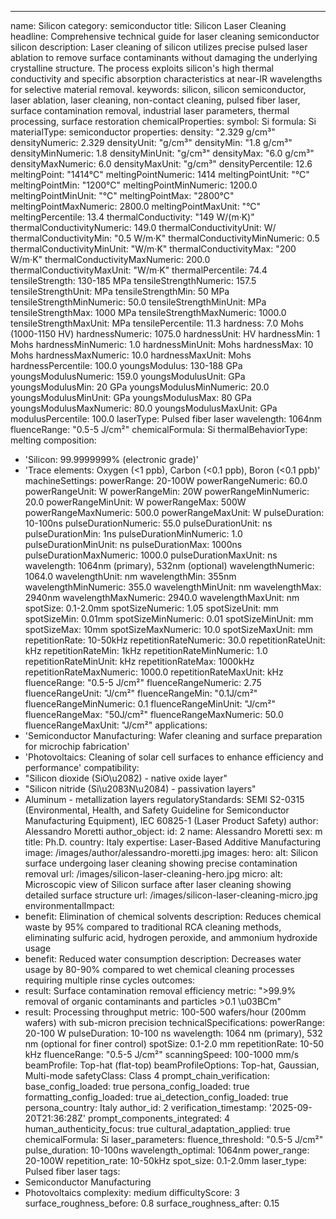 ---
name: Silicon
category: semiconductor
title: Silicon Laser Cleaning
headline: Comprehensive technical guide for laser cleaning semiconductor silicon
description: Laser cleaning of silicon utilizes precise pulsed laser ablation to remove
  surface contaminants without damaging the underlying crystalline structure. The
  process exploits silicon's high thermal conductivity and specific absorption characteristics
  at near-IR wavelengths for selective material removal.
keywords: silicon, silicon semiconductor, laser ablation, laser cleaning, non-contact
  cleaning, pulsed fiber laser, surface contamination removal, industrial laser parameters,
  thermal processing, surface restoration
chemicalProperties:
  symbol: Si
  formula: Si
  materialType: semiconductor
properties:
  density: "2.329 g/cm³"
  densityNumeric: 2.329
  densityUnit: "g/cm³"
  densityMin: "1.8 g/cm³"
  densityMinNumeric: 1.8
  densityMinUnit: "g/cm³"
  densityMax: "6.0 g/cm³"
  densityMaxNumeric: 6.0
  densityMaxUnit: "g/cm³"
  densityPercentile: 12.6
  meltingPoint: "1414°C"
  meltingPointNumeric: 1414
  meltingPointUnit: "°C"
  meltingPointMin: "1200°C"
  meltingPointMinNumeric: 1200.0
  meltingPointMinUnit: "°C"
  meltingPointMax: "2800°C"
  meltingPointMaxNumeric: 2800.0
  meltingPointMaxUnit: "°C"
  meltingPercentile: 13.4
  thermalConductivity: "149 W/(m·K)"
  thermalConductivityNumeric: 149.0
  thermalConductivityUnit: W/
  thermalConductivityMin: "0.5 W/m·K"
  thermalConductivityMinNumeric: 0.5
  thermalConductivityMinUnit: "W/m·K"
  thermalConductivityMax: "200 W/m·K"
  thermalConductivityMaxNumeric: 200.0
  thermalConductivityMaxUnit: "W/m·K"
  thermalPercentile: 74.4
  tensileStrength: 130-185 MPa
  tensileStrengthNumeric: 157.5
  tensileStrengthUnit: MPa
  tensileStrengthMin: 50 MPa
  tensileStrengthMinNumeric: 50.0
  tensileStrengthMinUnit: MPa
  tensileStrengthMax: 1000 MPa
  tensileStrengthMaxNumeric: 1000.0
  tensileStrengthMaxUnit: MPa
  tensilePercentile: 11.3
  hardness: 7.0 Mohs (1000-1150 HV)
  hardnessNumeric: 1075.0
  hardnessUnit: HV
  hardnessMin: 1 Mohs
  hardnessMinNumeric: 1.0
  hardnessMinUnit: Mohs
  hardnessMax: 10 Mohs
  hardnessMaxNumeric: 10.0
  hardnessMaxUnit: Mohs
  hardnessPercentile: 100.0
  youngsModulus: 130-188 GPa
  youngsModulusNumeric: 159.0
  youngsModulusUnit: GPa
  youngsModulusMin: 20 GPa
  youngsModulusMinNumeric: 20.0
  youngsModulusMinUnit: GPa
  youngsModulusMax: 80 GPa
  youngsModulusMaxNumeric: 80.0
  youngsModulusMaxUnit: GPa
  modulusPercentile: 100.0
  laserType: Pulsed fiber laser
  wavelength: 1064nm
  fluenceRange: "0.5-5 J/cm²"
  chemicalFormula: Si
  thermalBehaviorType: melting
composition:
- 'Silicon: 99.9999999% (electronic grade)'
- 'Trace elements: Oxygen (<1 ppb), Carbon (<0.1 ppb), Boron (<0.1 ppb)'
machineSettings:
  powerRange: 20-100W
  powerRangeNumeric: 60.0
  powerRangeUnit: W
  powerRangeMin: 20W
  powerRangeMinNumeric: 20.0
  powerRangeMinUnit: W
  powerRangeMax: 500W
  powerRangeMaxNumeric: 500.0
  powerRangeMaxUnit: W
  pulseDuration: 10-100ns
  pulseDurationNumeric: 55.0
  pulseDurationUnit: ns
  pulseDurationMin: 1ns
  pulseDurationMinNumeric: 1.0
  pulseDurationMinUnit: ns
  pulseDurationMax: 1000ns
  pulseDurationMaxNumeric: 1000.0
  pulseDurationMaxUnit: ns
  wavelength: 1064nm (primary), 532nm (optional)
  wavelengthNumeric: 1064.0
  wavelengthUnit: nm
  wavelengthMin: 355nm
  wavelengthMinNumeric: 355.0
  wavelengthMinUnit: nm
  wavelengthMax: 2940nm
  wavelengthMaxNumeric: 2940.0
  wavelengthMaxUnit: nm
  spotSize: 0.1-2.0mm
  spotSizeNumeric: 1.05
  spotSizeUnit: mm
  spotSizeMin: 0.01mm
  spotSizeMinNumeric: 0.01
  spotSizeMinUnit: mm
  spotSizeMax: 10mm
  spotSizeMaxNumeric: 10.0
  spotSizeMaxUnit: mm
  repetitionRate: 10-50kHz
  repetitionRateNumeric: 30.0
  repetitionRateUnit: kHz
  repetitionRateMin: 1kHz
  repetitionRateMinNumeric: 1.0
  repetitionRateMinUnit: kHz
  repetitionRateMax: 1000kHz
  repetitionRateMaxNumeric: 1000.0
  repetitionRateMaxUnit: kHz
  fluenceRange: "0.5-5 J/cm²"
  fluenceRangeNumeric: 2.75
  fluenceRangeUnit: "J/cm²"
  fluenceRangeMin: "0.1J/cm²"
  fluenceRangeMinNumeric: 0.1
  fluenceRangeMinUnit: "J/cm²"
  fluenceRangeMax: "50J/cm²"
  fluenceRangeMaxNumeric: 50.0
  fluenceRangeMaxUnit: "J/cm²"
applications:
- 'Semiconductor Manufacturing: Wafer cleaning and surface preparation for microchip
  fabrication'
- 'Photovoltaics: Cleaning of solar cell surfaces to enhance efficiency and performance'
compatibility:
- "Silicon dioxide (SiO\u2082) - native oxide layer"
- "Silicon nitride (Si\u2083N\u2084) - passivation layers"
- Aluminum - metallization layers
regulatoryStandards: SEMI S2-0315 (Environmental, Health, and Safety Guideline for
  Semiconductor Manufacturing Equipment), IEC 60825-1 (Laser Product Safety)
author: Alessandro Moretti
author_object:
  id: 2
  name: Alessandro Moretti
  sex: m
  title: Ph.D.
  country: Italy
  expertise: Laser-Based Additive Manufacturing
  image: /images/author/alessandro-moretti.jpg
images:
  hero:
    alt: Silicon surface undergoing laser cleaning showing precise contamination removal
    url: /images/silicon-laser-cleaning-hero.jpg
  micro:
    alt: Microscopic view of Silicon surface after laser cleaning showing detailed
      surface structure
    url: /images/silicon-laser-cleaning-micro.jpg
environmentalImpact:
- benefit: Elimination of chemical solvents
  description: Reduces chemical waste by 95% compared to traditional RCA cleaning
    methods, eliminating sulfuric acid, hydrogen peroxide, and ammonium hydroxide
    usage
- benefit: Reduced water consumption
  description: Decreases water usage by 80-90% compared to wet chemical cleaning processes
    requiring multiple rinse cycles
outcomes:
- result: Surface contamination removal efficiency
  metric: ">99.9% removal of organic contaminants and particles >0.1 \u03BCm"
- result: Processing throughput
  metric: 100-500 wafers/hour (200mm wafers) with sub-micron precision
technicalSpecifications:
  powerRange: 20-100 W
  pulseDuration: 10-100 ns
  wavelength: 1064 nm (primary), 532 nm (optional for finer control)
  spotSize: 0.1-2.0 mm
  repetitionRate: 10-50 kHz
  fluenceRange: "0.5-5 J/cm²"
  scanningSpeed: 100-1000 mm/s
  beamProfile: Top-hat (flat-top)
  beamProfileOptions: Top-hat, Gaussian, Multi-mode
  safetyClass: Class 4
prompt_chain_verification:
  base_config_loaded: true
  persona_config_loaded: true
  formatting_config_loaded: true
  ai_detection_config_loaded: true
  persona_country: Italy
  author_id: 2
  verification_timestamp: '2025-09-20T21:36:28Z'
  prompt_components_integrated: 4
  human_authenticity_focus: true
  cultural_adaptation_applied: true
chemicalFormula: Si
laser_parameters:
  fluence_threshold: "0.5-5 J/cm²"
  pulse_duration: 10-100ns
  wavelength_optimal: 1064nm
  power_range: 20-100W
  repetition_rate: 10-50kHz
  spot_size: 0.1-2.0mm
  laser_type: Pulsed fiber laser
tags:
- Semiconductor Manufacturing
- Photovoltaics
complexity: medium
difficultyScore: 3
surface_roughness_before: 0.8
surface_roughness_after: 0.15
